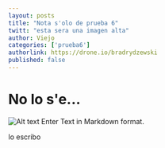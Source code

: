 ```yaml
---
layout: posts
title: "Nota s'olo de prueba 6"
twitt: "esta sera una imagen alta"
author: Viejo
categories: ['prueba6']
authorlink: https://drone.io/bradrydzewski
published: false
---
```


# No lo s'e... 

![Alt text](http://i.imgur.com/cAP2Fiol.jpg) 
Enter Text in Markdown format.

lo escribo